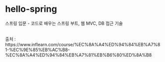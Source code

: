 # hello-spring
스프링 입문 - 코드로 배우는 스프링 부트, 웹 MVC, DB 접근 기술



</br>
출처 : https://www.inflearn.com/course/%EC%8A%A4%ED%94%84%EB%A7%81-%EC%9E%85%EB%AC%B8-%EC%8A%A4%ED%94%84%EB%A7%81%EB%B6%80%ED%8A%B8

